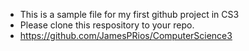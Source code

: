 - This is a sample file for my first github project in CS3
- Please clone this respository to your repo.
- https://github.com/JamesPRios/ComputerScience3
